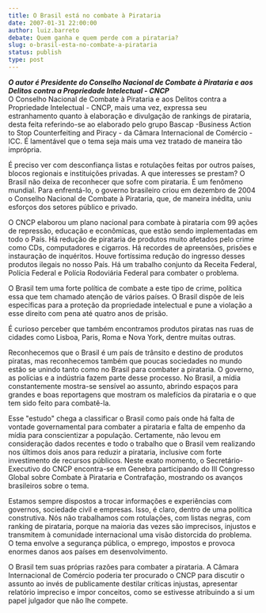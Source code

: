 ```yaml
---
title: O Brasil está no combate à Pirataria 
date: 2007-01-31 22:00:00
author: luiz.barreto
debate: Quem ganha e quem perde com a pirataria?
slug: o-brasil-esta-no-combate-a-pirataria
status: publish 
type: post
---
```


***O autor é Presidente do Conselho Nacional de Combate à Pirataria e aos Delitos contra a Propriedade Intelectual - CNCP***  
O Conselho Nacional de Combate à Pirataria e aos Delitos contra a Propriedade Intelectual - CNCP, mais uma vez, expressa seu estranhamento quanto à elaboração e divulgação de rankings de pirataria, desta feita referindo-se ao elaborado pelo grupo Bascap -Business Action to Stop Counterfeiting and Piracy - da Câmara Internacional de Comércio - ICC. É lamentável que o tema seja mais uma vez tratado de maneira tão imprópria.   
  
É preciso ver com desconfiança listas e rotulações feitas por outros países, blocos regionais e instituições privadas. A que interesses se prestam? O Brasil não deixa de reconhecer que sofre com pirataria. É um fenômeno mundial. Para enfrentá-lo, o governo brasileiro criou em dezembro de 2004 o Conselho Nacional de Combate à Pirataria, que, de maneira inédita, uniu esforços dos setores público e privado.   
  
O CNCP elaborou um plano nacional para combate à pirataria com 99 ações de repressão, educação e econômicas, que estão sendo implementadas em todo o País. Há redução de pirataria de produtos muito afetados pelo crime como CDs, computadores e cigarros. Há recordes de apreensões, prisões e instauração de inquéritos. Houve fortíssima redução do ingresso desses produtos ilegais no nosso País. Há um trabalho conjunto da Receita Federal, Polícia Federal e Polícia Rodoviária Federal para combater o problema.   
  
O Brasil tem uma forte política de combate a este tipo de crime, política essa que tem chamado atenção de vários países. O Brasil dispõe de leis específicas para a proteção da propriedade intelectual e pune a violação a esse direito com pena até quatro anos de prisão.  
  
É curioso perceber que também encontramos produtos piratas nas ruas de cidades como Lisboa, Paris, Roma e Nova York, dentre muitas outras.  
  
Reconhecemos que o Brasil é um país de trânsito e destino de produtos piratas, mas reconhecemos também que poucas sociedades no mundo estão se unindo tanto como no Brasil para combater a pirataria. O governo, as polícias e a indústria fazem parte desse processo. No Brasil, a mídia constantemente mostra-se sensível ao assunto, abrindo espaços para grandes e boas reportagens que mostram os malefícios da pirataria e o que tem sido feito para combatê-la.  
  
Esse "estudo" chega a classificar o Brasil como país onde há falta de vontade governamental para combater a pirataria e falta de empenho da mídia para conscientizar a população. Certamente, não levou em consideração dados recentes e todo o trabalho que o Brasil vem realizando nos últimos dois anos para reduzir a pirataria, inclusive com forte investimento de recursos públicos. Neste exato momento, o Secretário-Executivo do CNCP encontra-se em Genebra participando do III Congresso Global sobre Combate à Pirataria e Contrafação, mostrando os avanços brasileiros sobre o tema.  
  
Estamos sempre dispostos a trocar informações e experiências com governos, sociedade civil e empresas. Isso, é claro, dentro de uma política construtiva. Nós não trabalhamos com rotulações, com listas negras, com ranking de pirataria, porque na maioria das vezes são imprecisos, injustos e transmitem à comunidade internacional uma visão distorcida do problema. O tema envolve a segurança pública, o emprego, impostos e provoca enormes danos aos países em desenvolvimento.   
  
O Brasil tem suas próprias razões para combater a pirataria. A Câmara Internacional de Comércio poderia ter procurado o CNCP para discutir o assunto ao invés de publicamente destilar críticas injustas, apresentar relatório impreciso e impor conceitos, como se estivesse atribuindo a si um papel julgador que não lhe compete.
